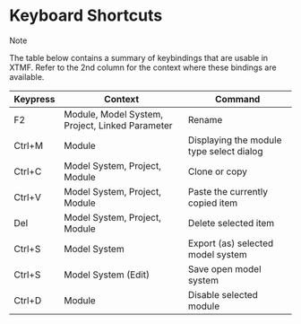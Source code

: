 # Keyboard Shortcuts

> [!NOTE]
> The table below contains a summary of keybindings that are usable in XTMF. Refer to the 2nd column for the context where these bindings are available.

Keypress | Context | Command
--- | --- | ---
F2 | Module, Model System, Project, Linked Parameter | Rename
Ctrl+M | Module  | Displaying the module type select dialog
Ctrl+C | Model System, Project, Module  | Clone or copy
Ctrl+V | Model System, Project, Module  | Paste the currently copied item
Del | Model System, Project, Module | Delete selected item
Ctrl+S | Model System | Export (as) selected model system
Ctrl+S | Model System (Edit) | Save open model system
Ctrl+D | Module | Disable selected module